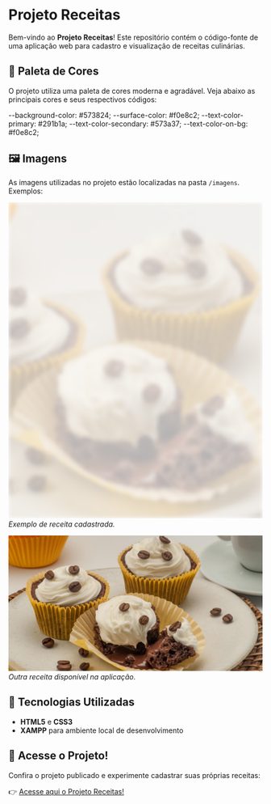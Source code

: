 # Projeto Receitas

Bem-vindo ao **Projeto Receitas**! Este repositório contém o código-fonte de uma aplicação web para cadastro e visualização de receitas culinárias.

## 🎨 Paleta de Cores

O projeto utiliza uma paleta de cores moderna e agradável. Veja abaixo as principais cores e seus respectivos códigos:

--background-color: #573824;
--surface-color: #f0e8c2;
--text-color-primary: #291b1a;
--text-color-secondary: #573a37;
--text-color-on-bg: #f0e8c2;

## 🖼️ Imagens

As imagens utilizadas no projeto estão localizadas na pasta `/imagens`. Exemplos:

![Receita 1](../imagens/bg-image.png)
_Exemplo de receita cadastrada._

![Receita 2](../imagens/imagem.png)
_Outra receita disponível na aplicação._

## 🚀 Tecnologias Utilizadas

- **HTML5** e **CSS3**
- **XAMPP** para ambiente local de desenvolvimento

## 📢 Acesse o Projeto!

Confira o projeto publicado e experimente cadastrar suas próprias receitas:

👉 [Acesse aqui o Projeto Receitas!](https://seuprojeto.com)
